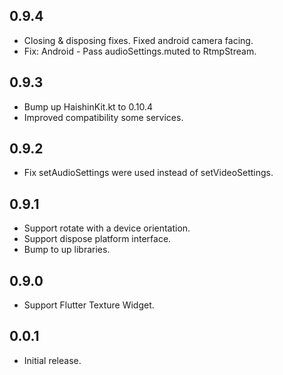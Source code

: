 ## 0.9.4
* Closing & disposing fixes. Fixed android camera facing.
* Fix: Android - Pass audioSettings.muted to RtmpStream.

## 0.9.3
* Bump up HaishinKit.kt to 0.10.4
* Improved compatibility some services.

## 0.9.2
* Fix setAudioSettings were used instead of setVideoSettings.

## 0.9.1
* Support rotate with a device orientation.
* Support dispose platform interface.
* Bump to up libraries.

## 0.9.0

* Support Flutter Texture Widget.

## 0.0.1

* Initial release.
